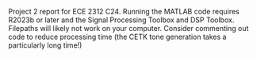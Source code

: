Project 2 report for ECE 2312 C24. Running the MATLAB code requires R2023b or later and the Signal Processing Toolbox and DSP Toolbox.
Filepaths will likely not work on your computer.
Consider commenting out code to reduce processing time (the CETK tone generation takes a particularly long time!)
